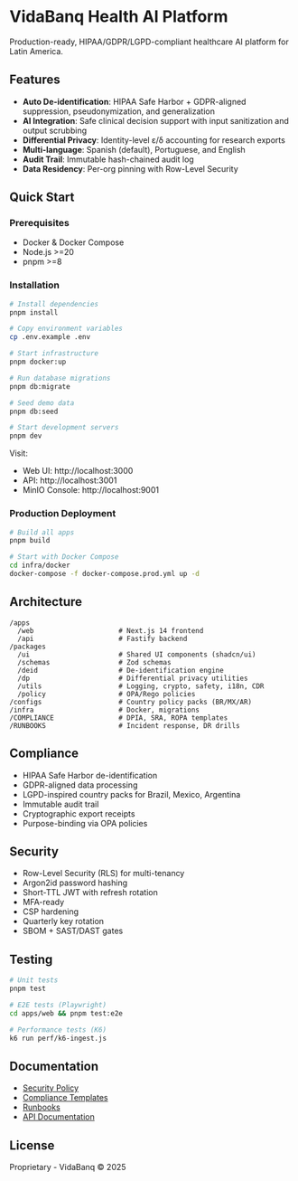 # VidaBanq Health AI Platform

Production-ready, HIPAA/GDPR/LGPD-compliant healthcare AI platform for Latin America.

## Features

- **Auto De-identification**: HIPAA Safe Harbor + GDPR-aligned suppression, pseudonymization, and generalization
- **AI Integration**: Safe clinical decision support with input sanitization and output scrubbing
- **Differential Privacy**: Identity-level ε/δ accounting for research exports
- **Multi-language**: Spanish (default), Portuguese, and English
- **Audit Trail**: Immutable hash-chained audit log
- **Data Residency**: Per-org pinning with Row-Level Security

## Quick Start

### Prerequisites

- Docker & Docker Compose
- Node.js >=20
- pnpm >=8

### Installation

```bash
# Install dependencies
pnpm install

# Copy environment variables
cp .env.example .env

# Start infrastructure
pnpm docker:up

# Run database migrations
pnpm db:migrate

# Seed demo data
pnpm db:seed

# Start development servers
pnpm dev
```

Visit:
- Web UI: http://localhost:3000
- API: http://localhost:3001
- MinIO Console: http://localhost:9001

### Production Deployment

```bash
# Build all apps
pnpm build

# Start with Docker Compose
cd infra/docker
docker-compose -f docker-compose.prod.yml up -d
```

## Architecture

```
/apps
  /web                     # Next.js 14 frontend
  /api                     # Fastify backend
/packages
  /ui                      # Shared UI components (shadcn/ui)
  /schemas                 # Zod schemas
  /deid                    # De-identification engine
  /dp                      # Differential privacy utilities
  /utils                   # Logging, crypto, safety, i18n, CDR
  /policy                  # OPA/Rego policies
/configs                   # Country policy packs (BR/MX/AR)
/infra                     # Docker, migrations
/COMPLIANCE                # DPIA, SRA, ROPA templates
/RUNBOOKS                  # Incident response, DR drills
```

## Compliance

- HIPAA Safe Harbor de-identification
- GDPR-aligned data processing
- LGPD-inspired country packs for Brazil, Mexico, Argentina
- Immutable audit trail
- Cryptographic export receipts
- Purpose-binding via OPA policies

## Security

- Row-Level Security (RLS) for multi-tenancy
- Argon2id password hashing
- Short-TTL JWT with refresh rotation
- MFA-ready
- CSP hardening
- Quarterly key rotation
- SBOM + SAST/DAST gates

## Testing

```bash
# Unit tests
pnpm test

# E2E tests (Playwright)
cd apps/web && pnpm test:e2e

# Performance tests (K6)
k6 run perf/k6-ingest.js
```

## Documentation

- [Security Policy](./SECURITY.md)
- [Compliance Templates](./COMPLIANCE/)
- [Runbooks](./RUNBOOKS/)
- [API Documentation](./apps/api/README.md)

## License

Proprietary - VidaBanq © 2025
